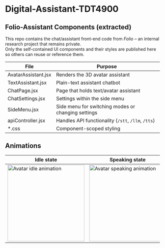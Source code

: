 # Digital-Assistant-TDT4900

## Folio-Assistant Components (extracted)

This repo contains the chat/assistant front-end code from *Folio* – an internal research project that remains private.  
Only the self-contained UI components and their styles are published here so others can reuse or reference them.

| File | Purpose |
|------|---------|
| AvatarAssistant.jsx | Renders the 3D avatar assistant |
| TextAssistant.jsx   | Plain-text assistant chatbot |
| ChatPage.jsx        | Page that holds text/avatar assistant |
| ChatSettings.jsx    | Settings within the side menu |
| SideMenu.jsx        | Side menu for switching modes or changing settings |
| apiController.jsx   | Handles API functionality (`/stt`, `/llm`, `/tts`) |
| *.css               | Component-scoped styling |

## Animations

| Idle state | Speaking state |
|------------|----------------|
| <img src="idle.gif"  alt="Avatar idle animation"  width="250"/> | <img src="talking.gif" alt="Avatar speaking animation" width="250"/> |
